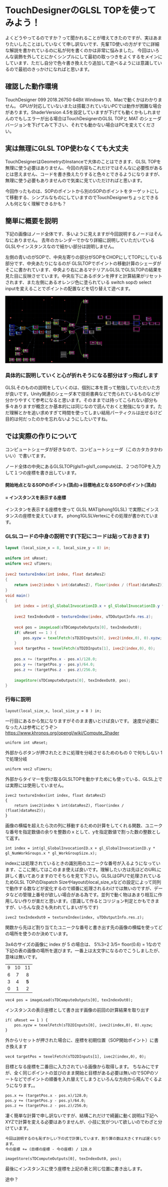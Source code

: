 # TouchDesignerのGLSL TOPを使ってみよう！

よくどうやってるのですか？って聞かれることが増えてきたのですが、実はあまりたいしたことはしていなくて申し訳ないです、先輩TD使いの方がすでに詳細な解説を書かれているのに私が何を書くのかは非常に悩みました。
今回はいろんな装飾を外してとにかくシンプルにして最初の取っつきをよくするをメインにしています、ただし自分で色々書き換えたり追加して遊べるようには意識しているので最初のきっかけになればと思います。

## 確認した動作環境

TouchDesigner 099 2018.26750 64Bit Windows 10、Macで動くかはわかりません。
GPUが対応していないまたは搭載されていないPCでは動作が困難な場合があります。ShaderVersion 4.5を設定していますが下げても動くかもしれませんのでもしエラーが出る場合はTouchDesignerのGLSL TOPと MAT のシェーダバージョンを下げてみて下さい、それでも動かない場合はPCを変えてください。

## 実は無理にGLSL TOP使わなくても大丈夫

TouchDesignerはGeometryのInstanceで大体のことはできます、GLSL TOPを無理に使う必要はありません、今回の内容もこれだけではそんなに必要性があるとは思えません、コードを書き換えたりすると色々とできるようになりますが、無理に使う必要もありませんので気楽に見ていただければと思います。

今回作ったものは、SOPのポイントから別のSOPのポイントをターゲットにして移動する、シンプルなものにしていますのでTouchDesignerちょっとできる人も何となく理解できるかも？

## 簡単に概要を説明

下記の画像はノード全体です、多いように見えますが今回説明するノードはそんなにありません。
去年のカレンダーでかなり詳細に説明していただいているGLSLやインスタンスなので細かい部分は説明しません。

左側の青いのがSOPで、中央左寄りの部分がSOPをCHOPにしてTOPにしている部分です、中央あたりになるのが GLSLTOPでポイントの移動計算のシェーダがそこに書かれています、中央より右にあるマテリアルGLSLでGLSLTOPの結果を見た目に反映させています。中央左下にあるボタンを押すと計算結果がリセットされます、また左側にあるオレンジ色に塗られている switch sopの select inputを変えることでポイントの配置などを切り替えて遊べます。 

![1543972562219](1543972562219.png)



### 具体的に説明していくと心が折れそうになる部分はすっ飛ばします

GLSLそのものの説明をしていくのは、個別に本を買って勉強していただいた方が良いです。Unity関連のシェーダ本で技術書典などで売られているものなどが分かりやすくて参考になると思います。そのままでは持ってこられない部分も多々ありますが概念とか基本的には同じなので読んでおくと勉強になります。ただ理解とかを追い求めすぎて時間を使ってしまい結局パーティクルは出せるけど目的は何だったのかを忘れないようにしたいですね。

## では実際の作りについて

コンピュートシェーダが好きなので、コンピュートシェーダ（このカタカタかわいい）で書いてます。

ノード全体の中央にあるGLSLTOP(glsl1>glsl1_compute)は、２つのTOPを入力して１つの座標を書き出しています。

#### 開始地点となるSOPのポイント(頂点)→目標地点となるSOPのポイント(頂点)

####  = インスタンスを表示する座標

インスタンを表示する座標を使って GLSL MAT(phong1GLSL) で実際にインスタンスの座標を変えています。
phong1GLSLVertexにその処理が書かれています。

### GLSLコードの中身の説明です(下記にコードは貼っておきます)

```GLSL
layout (local_size_x = 8, local_size_y = 8) in;

uniform int uReset;
uniform vec2 uTimers;

ivec2 textureIndex(int index, float dataResZ)
{
	return ivec2(index % int(dataResZ), floor(index / (float)dataResZ));
}
void main()
{
	int index = int(gl_GlobalInvocationID.x + gl_GlobalInvocationID.y * gl_NumWorkGroups.x * gl_WorkGroupSize.x);

	ivec2 texIndexOut0 = textureIndex(index, uTDOutputInfo.res.z);

	vec4 pos = imageLoad(sTDComputeOutputs[0], texIndexOut0);
	if( uReset == 1 ) {
		pos.xyzw = texelFetch(sTD2DInputs[0], ivec2(index,0), 0).xyzw;
	} 
	vec4 targetPos = texelFetch(sTD2DInputs[1], ivec2(index,0), 0);

	pos.x += (targetPos.x - pos.x)/128.0;
	pos.y += (targetPos.y - pos.y)/64.0;
	pos.z += (targetPos.z - pos.z)/256.0;

	imageStore(sTDComputeOutputs[0], texIndexOut0, pos);
}

```



### 行毎に説明

```
layout(local_size_x, local_size_y = 8 ) in; 
```

一行目にあるから気になりますがそのまま書いとけば良いです。
速度が必要になった人は参考にどうぞ＞https://www.khronos.org/opengl/wiki/Compute_Shader

```
uniform int uReset; 
```

 外部からボタンが押されたときに処理を分岐させるためのもの 0 で何もしない 1で処理分岐

```
uniform vec2 uTimers; 
```

外部からタイマーを受け取るGLSLTOPを動かすためにも使っている、GLSL上では実際には使用していません。

```
ivec2 textureIndex(int index, float dataResZ)
{
	return ivec2(index % int(dataResZ), floor(index / (float)dataResZ));
}
```

画像の横幅を超えたら次の列に移動するための計算をしてくれる関数、ユニークな番号を指定数値の余りを整数のｘとして、yを指定数値で割った数の整数として返す。

```
int index = int(gl_GlobalInvocationID.x + gl_GlobalInvocationID.y * gl_NumWorkGroups.x * gl_WorkGroupSize.x);
```

indexには処理されているときの識別用のユニークな番号が入るようになっています、ここに関してはこのまま使えば良いです。理解したい方は先ほどのURLに詳しく書いてありますのでそちらを見て下さい。GLSLはGPUで処理されているためGLSL TOPのDispatch Sizeやlayoutのlocal_size_xなどの設定によって同列で動作する数などが変化するので順番に処理されるわけでは無いのですが、データなどの管理上番号が欲しい場合がある為です。並列で動く物はあまり相互に作用しない作りが楽だと思います。(意識して作るとコリジョン判定とかもできますが、いろんな良さも失われてしまいがちです)

```
ivec2 texIndexOut0 = textureIndex(index, uTDOutputInfo.res.z);
```

関数から先ほど割り当てたユニークな番号と書き出す先の画像の横幅を使ってどの場所を使うのか決めています。

3x4のサイズの画像に index が 5 の場合は、 5%3=2 3/5= floor(0.6) = 1なので 下記の表の画像の場所を選びます。一番上は太文字になるのでこうしましたが、意味は無いです。

|      |      |       |
| :--: | :--: | :---: |
|  9   |  10  |  11   |
|  6   |  7   |   8   |
|  3   |  4   | **5** |
|  0   |  1   |   2   |

```
vec4 pos = imageLoad(sTDComputeOutputs[0], texIndexOut0);
```

インスタンスの表示座標として書き出す画像の前回の計算結果を取り出す

	if( uReset == 1 ) {
		pos.xyzw = texelFetch(sTD2DInputs[0], ivec2(index,0), 0).xyzw;
	} 
外からリセットが押された場合に、座標を初期位置（SOP開始ポイント）に書き換えます

```
vec4 targetPos = texelFetch(sTD2DInputs[1], ivec2(index,0), 0);
```

目標となる座標を二番目に入力されている画像から取得します。
ちなみにですが、全く同じポイントの並びのまま開始と目標がある必要は無いのでSOPのソートなどでポイントの順番を入れ替えてしまうといろんな方向から飛んでくるようになります。。

	pos.x += (targetPos.x - pos.x)/128.0;
	pos.y += (targetPos.y - pos.y)/64.0;
	pos.z += (targetPos.z - pos.z)/256.0;
凄く簡単な計算で申し訳ないですが、結構これだけで綺麗に動く説明は下記へ
XYZで計算を変える必要はありませんが、小技に気がついて欲しいのでわざと分けています。

```
今回は説明するのも恥ずかしい下の式で計算しています、割り算の数は大きくすれば遅くなります。
今の座標 += (目標の座標 - 今の座標) / 128.0
```

```
imageStore(sTDComputeOutputs[0], texIndexOut0, pos);
```

最後にインスタンスに使う座標を上記の表と同じ位置に書き出します。

途中？
